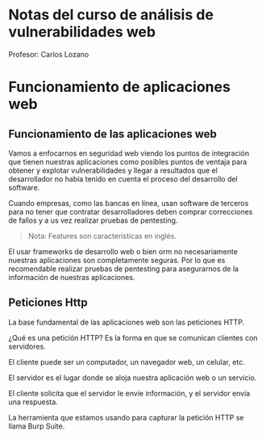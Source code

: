 # Notas del curso de análisis de vulnerabilidades web

Profesor: Carlos Lozano

# Funcionamiento de aplicaciones web
## Funcionamiento de las aplicaciones web
Vamos a enfocarnos en seguridad web viendo los puntos de integración que tienen nuestras aplicaciones como posibles puntos de ventaja para obtener y explotar vulnerabilidades y llegar a resultados que el desarrollador no había tenido en cuenta el proceso del desarrollo del software.

Cuando empresas, como las bancas en línea, usan software de terceros para no tener que contratar desarrolladores deben comprar correcciones de fallos y a us vez realizar pruebas de pentesting.

> Nota: Features son características en inglés.

El usar frameworks de desarrollo web o bien orm no necesariamente nuestras aplicaciones son completamente seguras. Por lo que es recomendable realizar pruebas de pentesting para asegurarnos de la información de nuestras aplicaciones.

## Peticiones Http

La base fundamental de las aplicaciones web son las peticiones HTTP.

¿Qué es una petición HTTP? Es la forma en que se comunican clientes con servidores.

El cliente puede ser un computador, un navegador web, un celular, etc.

El servidor es el lugar donde se aloja nuestra aplicación web o un servicio.

El cliente solicita que el servidor le envíe información, y el servidor envía una respuesta.

La herramienta que estamos usando para capturar la petición HTTP se llama Burp Suite.

